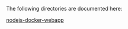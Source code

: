
The following directories are documented here:

[nodejs-docker-webapp](https://nodejs.org/en/docs/guides/nodejs-docker-webapp/)
